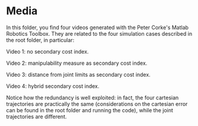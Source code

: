 # Media
In this folder, you find four videos generated with the Peter Corke's Matlab Robotics Toolbox. They are related to the four simulation cases described in the root folder, in particular:

Video 1: no secondary cost index.

Video 2: manipulability measure as secondary cost index. 
 
Video 3: distance from joint limits as secondary cost index.
 
Video 4: hybrid secondary cost index.

Notice how the redundancy is well exploited: in fact, the four cartesian trajectories are practically the same (considerations on the cartesian error can be found in the root folder and running the code), while the joint trajectories are different.
